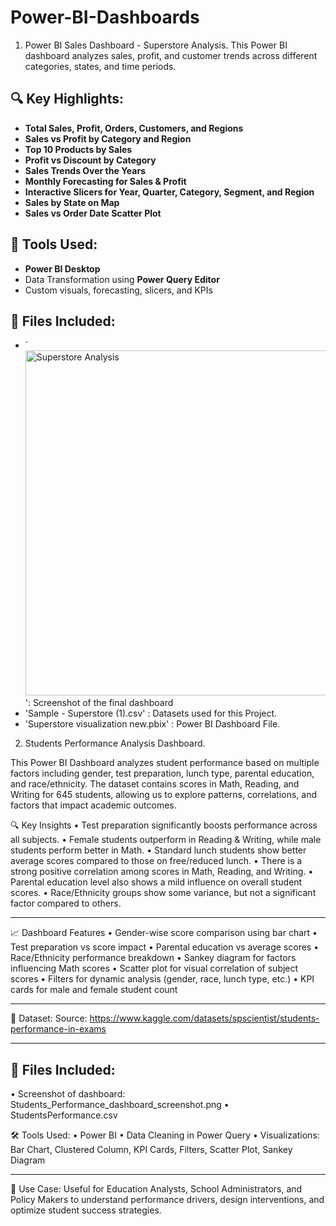 # Power-BI-Dashboards

1. Power BI Sales Dashboard - Superstore Analysis. 
This Power BI dashboard analyzes sales, profit, and customer trends across different categories, states, and time periods.

## 🔍 Key Highlights:
- **Total Sales, Profit, Orders, Customers, and Regions**
- **Sales vs Profit by Category and Region**
- **Top 10 Products by Sales**
- **Profit vs Discount by Category**
- **Sales Trends Over the Years**
- **Monthly Forecasting for Sales & Profit**
- **Interactive Slicers for Year, Quarter, Category, Segment, and Region**
- **Sales by State on Map**
- **Sales vs Order Date Scatter Plot**

## 📌 Tools Used:
- **Power BI Desktop**
- Data Transformation using **Power Query Editor**
- Custom visuals, forecasting, slicers, and KPIs

## 📁 Files Included:
- `<img width="958" height="552" alt="Superstore Analysis" src="https://github.com/user-attachments/assets/cbbd6ec6-1ad6-4169-b8ba-bd1e33fce183" />': Screenshot of the final dashboard
- 'Sample - Superstore (1).csv' : Datasets used for this Project.
- 'Superstore visualization new.pbix' : Power BI Dashboard File.

2. Students Performance Analysis Dashboard.

This Power BI Dashboard analyzes student performance based on multiple factors including gender, test preparation, lunch type, parental education, and race/ethnicity. The dataset contains scores in Math, Reading, and Writing for 645 students, allowing us to explore patterns, correlations, and factors that impact academic outcomes.

🔍 Key Insights
•	Test preparation significantly boosts performance across all subjects.
•	Female students outperform in Reading & Writing, while male students perform better in Math.
•	Standard lunch students show better average scores compared to those on free/reduced lunch.
•	There is a strong positive correlation among scores in Math, Reading, and Writing.
•	Parental education level also shows a mild influence on overall student scores.
•	Race/Ethnicity groups show some variance, but not a significant factor compared to others.
________________________________________
📈 Dashboard Features
•	Gender-wise score comparison using bar chart
•	Test preparation vs score impact
•	Parental education vs average scores
•	Race/Ethnicity performance breakdown
•	Sankey diagram for factors influencing Math scores
•	Scatter plot for visual correlation of subject scores
•	Filters for dynamic analysis (gender, race, lunch type, etc.)
•	KPI cards for male and female student count
________________________________________
📁 Dataset:
Source: https://www.kaggle.com/datasets/spscientist/students-performance-in-exams
________________________________________
## 📁 Files Included:
• Screenshot of dashboard: Students_Performance_dashboard_screenshot.png
• StudentsPerformance.csv


🛠️ Tools Used:
•	Power BI
•	Data Cleaning in Power Query
•	Visualizations: Bar Chart, Clustered Column, KPI Cards, Filters, Scatter Plot, Sankey Diagram
________________________________________
💼 Use Case:
Useful for Education Analysts, School Administrators, and Policy Makers to understand performance drivers, design interventions, and optimize student success strategies.
